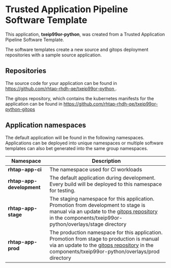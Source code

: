 # Trusted Application Pipeline Software Template

This application, **txeip99or-python**, was created from a Trusted Application Pipeline Software Template.

The software templates create a new source and gitops deployment repositories with a sample source application. 

## Repositories

The source code for your application can be found in [https://github.com/rhtap-rhdh-qe/txeip99or-python ](https://github.com/rhtap-rhdh-qe/txeip99or-python ).
 
The gitops repository, which contains the kubernetes manifests for the application can be found in 
[https://github.com/rhtap-rhdh-qe/txeip99or-python-gitops ](https://github.com/rhtap-rhdh-qe/txeip99or-python-gitops ) 

## Application namespaces 

The default application will be found in the following namespaces. Applications can be deployed into unique namespaces or multiple software templates can also bet generated into the same group namespaces.  

|  Namespace   |  Description   |  
| -------- | -------- |
| **rhtap-app-ci** | The namespace used for CI workloads |
| **rhtap-app-development** | The default application during development. Every build will be deployed to this namespace for testing. |
| **rhtap-app-stage** | The staging namespace for this application. Promotion from development to stage is manual via an update to the [gitops repository](https://github.com/rhtap-rhdh-qe/txeip99or-python-gitops ) in the components/txeip99or-python/overlays/stage directory |
| **rhtap-app-prod** | The production namespace for this application. Promotion from stage to production is manual via an update to the [gitops repository](https://github.com/rhtap-rhdh-qe/txeip99or-python-gitops ) in the components/txeip99or-python/overlays/prod directory |